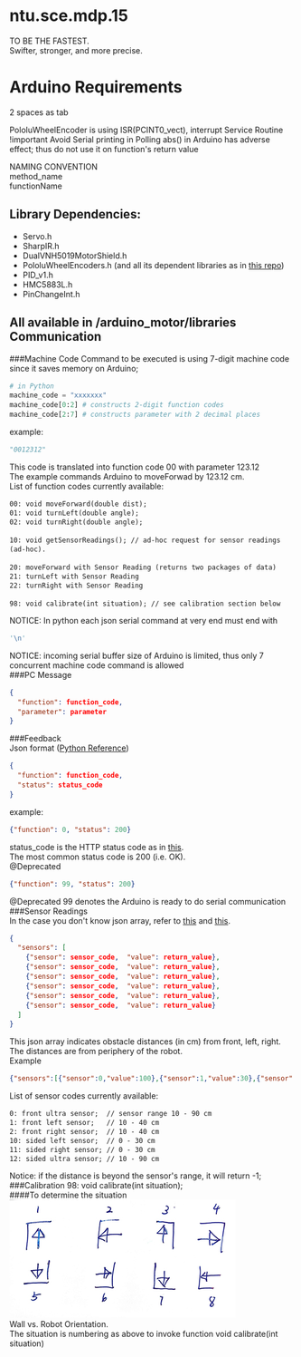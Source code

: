 ntu.sce.mdp.15
==============
TO BE THE FASTEST.  
Swifter, stronger, and more precise.  

Arduino Requirements
==============
2 spaces as tab  

PololuWheelEncoder is using ISR(PCINT0_vect), interrupt Service Routine  
!important Avoid Serial printing in Polling
abs() in Arduino has adverse effect; thus do not use it on function's return value  

NAMING CONVENTION  
method_name  
functionName  

Library Dependencies:  
--------------
* Servo.h   
* SharpIR.h  
* DualVNH5019MotorShield.h  
* PololuWheelEncoders.h (and all its dependent libraries as in [this repo](https://github.com/pololu/libpololu-avr/tree/master/src))  
* PID_v1.h
* HMC5883L.h 
* PinChangeInt.h  

All available in /arduino_motor/libraries
Communication
--------------
###Machine Code
Command to be executed is using 7-digit machine code since it saves memory on Arduino;
```python
# in Python
machine_code = "xxxxxxx"
machine_code[0:2] # constructs 2-digit function codes  
machine_code[2:7] # constructs parameter with 2 decimal places
```  
example:  
```python
"0012312"
```
This code is translated into function code 00 with parameter 123.12  
The example commands Arduino to moveForwad by 123.12 cm.  
List of function codes currently available:  
```
00: void moveForward(double dist);  
01: void turnLeft(double angle);  
02: void turnRight(double angle);  

10: void getSensorReadings(); // ad-hoc request for sensor readings (ad-hoc).

20: moveForward with Sensor Reading (returns two packages of data)
21: turnLeft with Sensor Reading
22: turnRight with Sensor Reading

98: void calibrate(int situation); // see calibration section below
```
NOTICE: In python each json serial command at very end must end with 
```python
'\n'
```
NOTICE: incoming serial buffer size of Arduino is limited, thus only 7 concurrent machine code command is allowed  
###PC Message
```json
{  
  "function": function_code,  
  "parameter": parameter  
}  
```
###Feedback  
Json format ([Python Reference](http://docs.python.org/2/library/json.html))  
```json
{  
  "function": function_code,  
  "status": status_code  
}  
```
example:
```json
{"function": 0, "status": 200}  
```
status_code is the HTTP status code as in [this](http://www.w3.org/Protocols/rfc2616/rfc2616-sec10.html).  
The most common status code is 200 (i.e. OK).  
@Deprecated
```json
{"function": 99, "status": 200}  
```
@Deprecated 99 denotes the Arduino is ready to do serial communication  
###Sensor Readings  
In the case you don't know json array, refer to [this](http://stackoverflow.com/questions/10973614/convert-json-array-to-python-list) and [this](http://www.w3schools.com/json/json_syntax.asp).  
```json
{ 
  "sensors": [
    {"sensor": sensor_code,  "value": return_value},
    {"sensor": sensor_code,  "value": return_value},
    {"sensor": sensor_code,  "value": return_value},
    {"sensor": sensor_code,  "value": return_value},
    {"sensor": sensor_code,  "value": return_value},
    {"sensor": sensor_code,  "value": return_value}
  ]
}  
```
This json array indicates obstacle distances (in cm) from front, left, right. The distances are from periphery of the robot.  
Example  
```json
{"sensors":[{"sensor":0,"value":100},{"sensor":1,"value":30},{"sensor":2,"value":30},{"sensor":10,"value":30},{"sensor":11,"value":30},{"sensor":12,"value":30}]}
```
List of sensor codes currently available:  
```
0: front ultra sensor;  // sensor range 10 - 90 cm
1: front left sensor;   // 10 - 40 cm
2: front right sensor;  // 10 - 40 cm
10: sided left sensor;  // 0 - 30 cm
11: sided right sensor; // 0 - 30 cm
12: sided ultra sensor; // 10 - 90 cm
```
Notice: if the distance is beyond the sensor's range, it will return -1;  
###Calibration
98: void calibrate(int situation);  
####To determine the situation
![](./images/calibration_illustration.jpg)  
Wall vs. Robot Orientation.  
The situation is numbering as above to invoke function void calibrate(int situation)  

